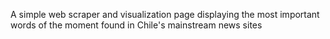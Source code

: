 A simple web scraper and visualization page displaying the most important words of the moment found in Chile's mainstream news sites

